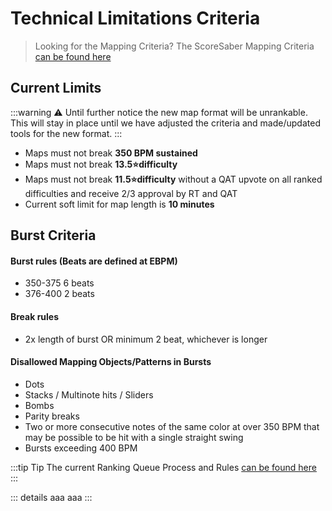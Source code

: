 # Technical Limitations Criteria
> Looking for the Mapping Criteria?
 The ScoreSaber Mapping Criteria [can be found here](./mapping-criteria.md)

## Current Limits

:::warning ⚠️
Until further notice the new map format will be unrankable. This will stay in place until we have adjusted the criteria and made/updated tools for the new format.
:::

- Maps must not break **350 BPM sustained**
- Maps must not break **13.5⭐difficulty**
- Maps must not break **11.5⭐difficulty** without a QAT upvote on all ranked difficulties and receive 2/3 approval by RT and QAT
- Current soft limit for map length is **10 minutes**

## Burst Criteria

#### Burst rules (Beats are defined at EBPM)

- 350-375 6 beats
- 376-400 2 beats

#### Break rules

- 2x length of burst OR minimum 2 beat, whichever is longer

#### Disallowed Mapping Objects/Patterns in Bursts

- Dots
- Stacks / Multinote hits / Sliders
- Bombs
- Parity breaks
- Two or more consecutive notes of the same color at over 350 BPM that may be possible to be hit with a single straight swing
- Bursts exceeding 400 BPM

:::tip Tip
 The current Ranking Queue Process and Rules [can be found here](/ranking/ranking-queue-rules.md)
:::

::: details aaa
    aaa
:::